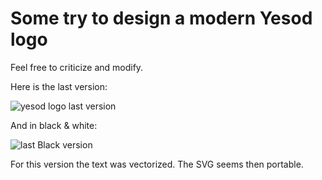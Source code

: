# Some try to design a modern Yesod logo

Feel free to criticize and modify.

Here is the last version:

![yesod logo last version](https://github.com/yogsototh/yesod_logo/raw/blocks/yesod_logo.png)

And in black & white:

![last Black version](https://github.com/yogsototh/yesod_logo/raw/blocks/yesod_logo_black.png)

For this version the text was vectorized. The SVG seems then portable.
